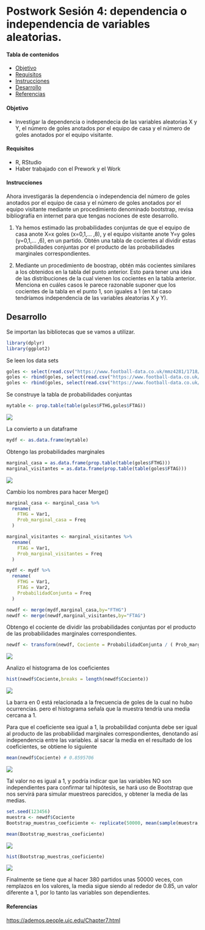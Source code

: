 # Postwork Sesión 4: dependencia o independencia de variables aleatorias.

#### Tabla de contenidos
- [Objetivo](#objetivo)
- [Requisitos](#requisitos)
- [Instrucciones](#instrucciones)
- [Desarrollo](#desarrollo)
- [Referencias](#referencias)


#### Objetivo

- Investigar la dependencia o independecia de las variables aleatorias X y Y, el número de goles anotados por el equipo de casa y el número de goles anotados por el equipo visitante.

#### Requisitos

- R, RStudio
- Haber trabajado con el Prework y el Work

#### Instrucciones

Ahora investigarás la dependencia o independencia del número de goles anotados por el equipo de casa y el número de goles anotados por el equipo visitante mediante un procedimiento denominado bootstrap, revisa bibliografía en internet para que tengas nociones de este desarrollo. 

1. Ya hemos estimado las probabilidades conjuntas de que el equipo de casa anote X=x goles (x=0,1,... ,8), y el equipo visitante anote Y=y goles (y=0,1,... ,6), en un partido. Obtén una tabla de cocientes al dividir estas probabilidades conjuntas por el producto de las probabilidades marginales correspondientes.

2. Mediante un procedimiento de boostrap, obtén más cocientes similares a los obtenidos en la tabla del punto anterior. Esto para tener una idea de las distribuciones de la cual vienen los cocientes en la tabla anterior. Menciona en cuáles casos le parece razonable suponer que los cocientes de la tabla en el punto 1, son iguales a 1 (en tal caso tendríamos independencia de las variables aleatorias X y Y).

## Desarrollo
Se importan las bibliotecas que se vamos a utilizar.

```R
library(dplyr)
library(ggplot2)
```

Se leen los data sets
```R
goles <- select(read.csv("https://www.football-data.co.uk/mmz4281/1718/SP1.csv"),FTHG,FTAG)
goles <- rbind(goles, select(read.csv("https://www.football-data.co.uk/mmz4281/1819/SP1.csv"),FTHG,FTAG))
goles <- rbind(goles, select(read.csv("https://www.football-data.co.uk/mmz4281/1920/SP1.csv"),FTHG,FTAG))
```

Se construye la tabla de probabilidades conjuntas
```R
mytable <- prop.table(table(goles$FTHG,goles$FTAG))
```
<img src="https://github.com/AnaNava1996/PostWork_Bedu/blob/main/Postwork_4/screenshots/probabilidades_conjuntas.png" />

La convierto a un dataframe
```R
mydf <- as.data.frame(mytable)
```

Obtengo las probabilidades marginales
```R
marginal_casa = as.data.frame(prop.table(table(goles$FTHG)))
marginal_visitantes = as.data.frame(prop.table(table(goles$FTAG)))
```
<img src="https://github.com/AnaNava1996/PostWork_Bedu/blob/main/Postwork_4/screenshots/probabilidad_marginal_casa.png" />

Cambio los nombres para hacer Merge()
```R
marginal_casa <- marginal_casa %>% 
  rename(
    FTHG = Var1,
    Prob_marginal_casa = Freq
  )

marginal_visitantes <- marginal_visitantes %>% 
  rename(
    FTAG = Var1,
    Prob_marginal_visitantes = Freq
  )

mydf <- mydf %>% 
  rename(
    FTHG = Var1,
    FTAG = Var2,
    ProbabilidadConjunta = Freq
  )

newdf <- merge(mydf,marginal_casa,by="FTHG")
newdf <- merge(newdf,marginal_visitantes,by="FTAG")
```

Obtengo el cociente de dividir las probabilidades conjuntas por el producto de las probabilidades marginales correspondientes.
```R
newdf <- transform(newdf, Cociente = ProbabilidadConjunta / ( Prob_marginal_casa * Prob_marginal_visitantes))
```
<img src="https://github.com/AnaNava1996/PostWork_Bedu/blob/main/Postwork_4/screenshots/tabla_coeficientes.png" />

Analizo el histograma de los coeficientes
```R
hist(newdf$Cociente,breaks = length(newdf$Cociente))
```
<img src="https://github.com/AnaNava1996/PostWork_Bedu/blob/main/Postwork_4/screenshots/histograma_cociente.png" />

La barra en 0 está relacionada a la frecuencia de goles de la cual no hubo ocurrencias. pero el histograma señala que la muestra tendría una media cercana a 1.

Para que el coeficiente sea igual a 1, la probabilidad conjunta debe ser igual al producto de las probabilidad marginales correspondientes, denotando así independencia entre las variables. al sacar la media en el resultado de los coeficientes, se obtiene lo siguiente

```R
mean(newdf$Cociente) # 0.8595706
```
<img src="https://github.com/AnaNava1996/PostWork_Bedu/blob/main/Postwork_4/screenshots/media_cociente.png" />

Tal valor no es igual a 1, y podría indicar que las variables NO son independientes para confirmar tal hipótesis, se hará uso de Bootstrap que nos servirá para simular muestreos parecidos, y obtener la media de las medias.

```R
set.seed(123456)
muestra <- newdf$Cociente
Bootstrap_muestras_coeficiente <- replicate(50000, mean(sample(muestra, 380, replace = TRUE)))

mean(Bootstrap_muestras_coeficiente)
```
<img src="https://github.com/AnaNava1996/PostWork_Bedu/blob/main/Postwork_4/screenshots/media_bootstrap50000.png" />

```R
hist(Bootstrap_muestras_coeficiente)
```
<img src="https://github.com/AnaNava1996/PostWork_Bedu/blob/main/Postwork_4/screenshots/histograma_bootstrap.png" />

Finalmente se tiene que al hacer 380 partidos unas 50000 veces, con remplazos en los valores, la media sigue siendo al rededor de 0.85, un valor diferente a 1, por lo tanto las variables son dependientes.


#### Referencias
https://ademos.people.uic.edu/Chapter7.html
